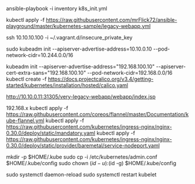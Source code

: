 ansible-playbook -i inventory k8s_init.yml

kubectl apply -f https://raw.githubusercontent.com/mrFlick72/ansible-playground/master/kubernetes-sample/legacy-webapp.yml



ssh 10.10.10.100 -i ~/.vagrant.d/insecure_private_key


sudo kubeadm init --apiserver-advertise-address=10.10.0.10 --pod-network-cidr=10.244.0.0/16 

kubeadm init --apiserver-advertise-address="192.168.100.10" --apiserver-cert-extra-sans="192.168.100.10" --pod-network-cidr=192.168.0.0/16
 kubectl create -f https://docs.projectcalico.org/v3.4/getting-started/kubernetes/installation/hosted/calico.yaml

http://10.10.0.11:31305/very-legacy-webapp/webapp/index.jsp

192.168.x
kubectl apply -f https://raw.githubusercontent.com/coreos/flannel/master/Documentation/kube-flannel.yml 
kubectl apply -f https://raw.githubusercontent.com/kubernetes/ingress-nginx/nginx-0.30.0/deploy/static/mandatory.yaml
kubectl apply -f https://raw.githubusercontent.com/kubernetes/ingress-nginx/nginx-0.30.0/deploy/static/provider/baremetal/service-nodeport.yaml

  mkdir -p $HOME/.kube
  sudo cp -i /etc/kubernetes/admin.conf $HOME/.kube/config
  sudo chown $(id -u):$(id -g) $HOME/.kube/config


sudo systemctl daemon-reload
sudo systemctl restart kubelet